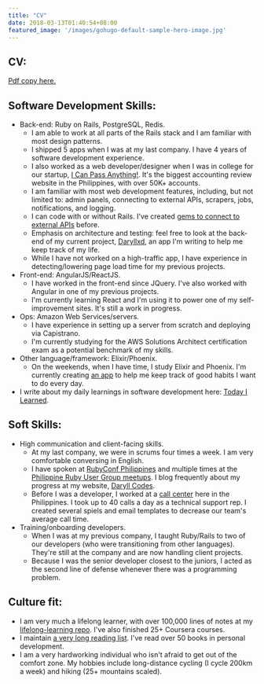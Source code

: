 ```yaml
---
title: "CV"
date: 2018-03-13T01:40:54+08:00
featured_image: '/images/gohugo-default-sample-hero-image.jpg'
---
```


## CV:

[Pdf copy here.](http://daryll.codes/cv.pdf)

## Software Development Skills:

- Back-end: Ruby on Rails, PostgreSQL, Redis.
  - I am able to work at all parts of the Rails stack and I am familiar with most design patterns.
  - I shipped 5 apps when I was at my last company. I have 4 years of software development experience.
  - I also worked as a web developer/designer when I was in college for our startup, [I Can Pass Anything!](https://icpa.ph/). It's the biggest accounting review website in the Philippines, with over 50K+ accounts.
  - I am familiar with most web development features, including, but not limited to: admin panels, connecting to external APIs, scrapers, jobs, notifications, and logging.
  - I can code with or without Rails. I've created [gems to connect to external APIs](https://github.com/sourcepad/synapsis) before.
  - Emphasis on architecture and testing: feel free to look at the back-end of my current project, [Daryllxd](https://github.com/daryllxd/daryllxd), an app I'm writing to help me keep track of my life.
  - While I have not worked on a high-traffic app, I have experience in detecting/lowering page load time for my previous projects.
- Front-end: AngularJS/ReactJS.
  - I have worked in the front-end since JQuery. I've also worked with Angular in one of my previous projects.
  - I'm currently learning React and I'm using it to power one of my self-improvement sites. It's still a work in progress.
- Ops: Amazon Web Services/servers.
  - I have experience in setting up a server from scratch and deploying via Capistrano.
  - I'm currently studying for the AWS Solutions Architect certification exam as a potential benchmark of my skills.
- Other language/framework: Elixir/Phoenix.
  - On the weekends, when I have time, I study Elixir and Phoenix. I'm currently creating [an app](https://github.com/daryllxd/habits_two) to help me keep track of good habits I want to do every day.
- I write about my daily learnings in software development here: [Today I Learned](https://til.daryll.codes).

## Soft Skills:

- High communication and client-facing skills.
  - At my last company, we were in scrums four times a week. I am very comfortable conversing in English.
  - I have spoken at [RubyConf Philippines](http://rubyconf.ph/2018/) and multiple times at the [Philippine Ruby User Group meetups](http://pinoyrb.org/). I blog frequently about my progress at my website, [Daryll Codes](https://daryll.codes).
  - Before I was a developer, I worked at a [call center](https://www.sitel.com/) here in the Philippines. I took up to 40 calls a day as a technical support rep. I created several spiels and email templates to decrease our team's average call time.
- Training/onboarding developers.
  - When I was at my previous company, I taught Ruby/Rails to two of our developers (who were transitioning from other languages). They're still at the company and are now handling client projects.
  - Because I was the senior developer closest to the juniors, I acted as the second line of defense whenever there was a programming problem.

## Culture fit:

- I am very much a lifelong learner, with over 100,000 lines of notes at my [lifelong-learning repo](https://github.com/daryllxd/lifelong-learning). I've also finished 25+ Coursera courses.
- I maintain [a very long reading list](http://daryll.codes/books/). I've read over 50 books in personal development.
- I am a very hardworking individual who isn't afraid to get out of the comfort zone. My hobbies include long-distance cycling (I cycle 200km a week) and hiking (25+ mountains scaled).
